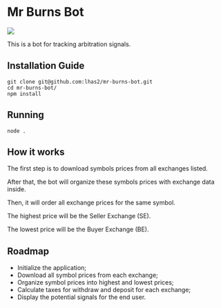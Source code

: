 # Mr Burns Bot

![](https://upload.wikimedia.org/wikipedia/pt/a/a7/Montgomery_Burns.png)

This is a bot for tracking arbitration signals.

## Installation Guide

```
git clone git@github.com:lhas2/mr-burns-bot.git
cd mr-burns-bot/
npm install
```

## Running

```
node .
```

## How it works

The first step is to download symbols prices from all exchanges listed.

After that, the bot will organize these symbols prices with exchange data inside.

Then, it will order all exchange prices for the same symbol.

The highest price will be the Seller Exchange (SE).

The lowest price will be the Buyer Exchange (BE).

## Roadmap

- Initialize the application;
- Download all symbol prices from each exchange;
- Organize symbol prices into highest and lowest prices;
- Calculate taxes for withdraw and deposit for each exchange;
- Display the potential signals for the end user.

